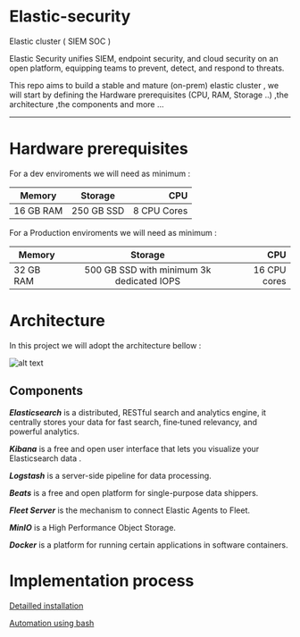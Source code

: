 # Elastic-security
Elastic cluster ( SIEM SOC )


Elastic Security unifies SIEM, endpoint security, and cloud security on an open platform, equipping teams to prevent, detect, and respond to threats.


This repo aims to build a stable and mature (on-prem) elastic cluster , we will start by defining  the Hardware prerequisites (CPU, RAM, Storage ..) ,the architecture ,the components and more ...

-------------------------------------------------------------------------------------------------------------------------------------------------------------------------------
# Hardware prerequisites

For a dev enviroments we will need as minimum :

|Memory         | Storage       | CPU   |
| ------------- |:-------------:| -----:|
| 16 GB RAM     | 250 GB SSD    |8 CPU Cores|

For a Production enviroments we will need as minimum :

|Memory         | Storage       | CPU   |
| ------------- |:-------------:| -----:|
| 32 GB RAM     | 500 GB SSD with minimum 3k dedicated IOPS   |16 CPU cores|

# Architecture

In this project we will adopt the architecture bellow :

![alt text](https://github.com/whatisdeadmayneverdie/Elastic-security/blob/cfc8951b784fe39c1549f3d7b68276a4cf4d01bd/Architecture.png "Project architecture")

## Components

***Elasticsearch***  is a distributed, RESTful search and analytics engine, it centrally stores your data for  fast search, fine‑tuned relevancy, and powerful analytics. 

***Kibana***  is a free and open user interface that lets you visualize your Elasticsearch data .

***Logstash*** is a server-side pipeline for data processing.

***Beats*** is a free and open platform for single-purpose data shippers.

***Fleet Server*** is the mechanism to connect Elastic Agents to Fleet.

***MinIO*** is a High Performance Object Storage.

***Docker*** is a platform for running certain applications in software containers.


# Implementation process

[Detailled installation](../master/installation%20guide.md)

[Automation using bash](../blob/master/LICENSE)



